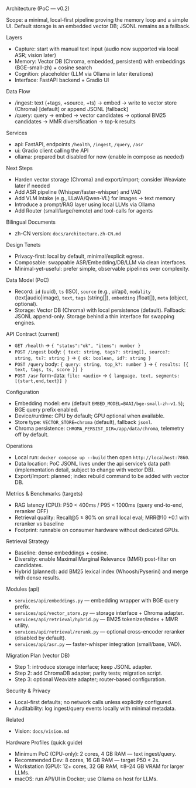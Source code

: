 Architecture (PoC — v0.2)

Scope: a minimal, local-first pipeline proving the memory loop and a simple UI. Default storage is an embedded vector DB; JSONL remains as a fallback.

Layers
- Capture: start with manual text input (audio now supported via local ASR; vision later)
- Memory: Vector DB (Chroma, embedded, persistent) with embeddings (BGE-small-zh) + cosine search
- Cognition: placeholder (LLM via Ollama in later iterations)
- Interface: FastAPI backend + Gradio UI

Data Flow
- /ingest: text (+tags, +source, +ts) → embed → write to vector store (Chroma) [default] or append JSONL [fallback]
- /query: query → embed → vector candidates → optional BM25 candidates → MMR diversification → top-k results

Services
- api: FastAPI, endpoints `/health`, `/ingest`, `/query`, `/asr`
- ui: Gradio client calling the API
- ollama: prepared but disabled for now (enable in compose as needed)

Next Steps
- Harden vector storage (Chroma) and export/import; consider Weaviate later if needed
- Add ASR pipeline (Whisper/faster-whisper) and VAD
- Add VLM intake (e.g., LLaVA/Qwen-VL) for images → text memory
- Introduce a prompt/RAG layer using local LLMs via Ollama
- Add Router (small/large/remote) and tool-calls for agents

Bilingual Documents
- zh-CN version: `docs/architecture.zh-CN.md`

Design Tenets
- Privacy-first: local by default, minimal/explicit egress.
- Composable: swappable ASR/Embedding/DB/LLM via clean interfaces.
- Minimal-yet-useful: prefer simple, observable pipelines over complexity.

Data Model (PoC)
- Record: `id` (uuid), `ts` (ISO), `source` (e.g., ui/api), `modality` (text|audio|image), `text`, `tags` (string[]), `embedding` (float[]), `meta` (object, optional).
- Storage: Vector DB (Chroma) with local persistence (default). Fallback: JSONL append-only. Storage behind a thin interface for swapping engines.

API Contract (current)
- `GET /health` → `{ "status":"ok", "items": number }`
- `POST /ingest` body: `{ text: string, tags?: string[], source?: string, ts?: string }` → `{ ok: boolean, id?: string }`
- `POST /query` body: `{ query: string, top_k?: number }` → `{ results: [{ text, tags, ts, score }] }`
- `POST /asr` form-data: `file: <audio>` → `{ language, text, segments: [{start,end,text}] }`

Configuration
- Embedding model: env (default `EMBED_MODEL=BAAI/bge-small-zh-v1.5`); BGE query prefix enabled.
- Device/runtime: CPU by default; GPU optional when available.
- Store type: `VECTOR_STORE=chroma` (default), fallback `jsonl`.
- Chroma persistence: `CHROMA_PERSIST_DIR=/app/data/chroma`, telemetry off by default.

Operations
- Local run: `docker compose up --build` then open `http://localhost:7860`.
- Data location: PoC JSONL lives under the api service’s data path (implementation detail, subject to change with vector DB).
- Export/Import: planned; index rebuild command to be added with vector DB.

Metrics & Benchmarks (targets)
- RAG latency (CPU): P50 < 400ms / P95 < 1000ms (query end-to-end, reranker OFF)
- Retrieval quality: Recall@5 ≥ 80% on small local eval; MRR@10 +0.1 with reranker vs baseline
- Footprint: runnable on consumer hardware without dedicated GPUs.

Retrieval Strategy
- Baseline: dense embeddings + cosine.
- Diversity: enable Maximal Marginal Relevance (MMR) post-filter on candidates.
- Hybrid (planned): add BM25 lexical index (Whoosh/Pyserini) and merge with dense results.

Modules (api)
- `services/api/embeddings.py` — embedding wrapper with BGE query prefix.
- `services/api/vector_store.py` — storage interface + Chroma adapter.
- `services/api/retrieval/hybrid.py` — BM25 tokenizer/index + MMR utility.
- `services/api/retrieval/rerank.py` — optional cross-encoder reranker (disabled by default).
- `services/api/asr.py` — faster-whisper integration (small/base, VAD).

Migration Plan (vector DB)
- Step 1: introduce storage interface; keep JSONL adapter.
- Step 2: add ChromaDB adapter; parity tests; migration script.
- Step 3: optional Weaviate adapter; router-based configuration.

Security & Privacy
- Local-first defaults; no network calls unless explicitly configured.
- Auditability: log ingest/query events locally with minimal metadata.

Related
- Vision: `docs/vision.md`

Hardware Profiles (quick guide)
- Minimum PoC (CPU-only): 2 cores, 4 GB RAM — text ingest/query.
- Recommended Dev: 8 cores, 16 GB RAM — target P50 < 2s.
- Workstation (GPU): 12+ cores, 32 GB RAM, ≥8–24 GB VRAM for larger LLMs.
- macOS: run API/UI in Docker; use Ollama on host for LLMs.
